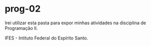 # prog-02
Irei utilizar esta pasta para expor minhas atividades na disciplina de Programação II.

IFES - Intituto Federal do Espírito Santo.